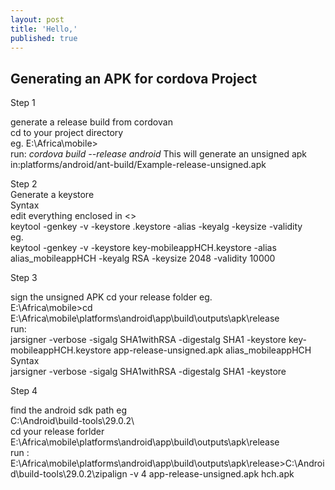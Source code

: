 ```yaml
---
layout: post
title: 'Hello,'
published: true
---
```


## Generating an APK for cordova Project
   Step 1  
   
   generate a release build from cordovan  
   cd to your project directory  
   eg. E:\Africa\mobile>  
   run: _cordova build --release android_
   This will generate an unsigned apk in:platforms/android/ant-build/Example-release-unsigned.apk
   
   Step 2  
   Generate a keystore  
   Syntax    
   edit everything enclosed in <>  
   keytool -genkey -v -keystore <keystoreName>.keystore -alias <Keystore AliasName> -keyalg <Key algorithm> -keysize     <Key size> -validity <Key Validity in Days>   
  eg.  
  keytool -genkey -v -keystore key-mobileappHCH.keystore -alias alias_mobileappHCH -keyalg RSA -keysize 2048 
  -validity 10000
  
  Step 3
  
  sign the unsigned APK
  cd your release folder eg.  
  E:\Africa\mobile>cd E:\Africa\mobile\platforms\android\app\build\outputs\apk\release  
  run:  
  jarsigner -verbose -sigalg SHA1withRSA -digestalg SHA1 -keystore key-mobileappHCH.keystore app-release-unsigned.apk alias_mobileappHCH  
  Syntax  
  jarsigner -verbose -sigalg SHA1withRSA -digestalg SHA1 -keystore <keystorename> <Unsigned APK file> <Keystore Alias name>  
  
  Step 4  
  
  find the android sdk path eg  
  C:\Android\build-tools\29.0.2\  
  cd your release forlder  
  E:\Africa\mobile\platforms\android\app\build\outputs\apk\release  
  run : 
  E:\Africa\mobile\platforms\android\app\build\outputs\apk\release>C:\Android\build-tools\29.0.2\zipalign -v 4 app-release-unsigned.apk hch.apk


  
   

